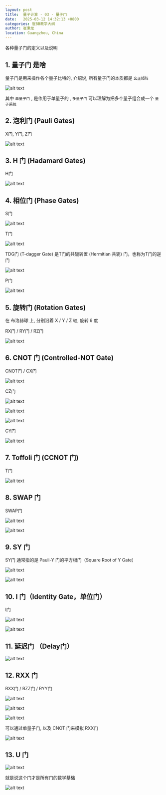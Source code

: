 ```yaml
---
layout: post
title:  量子计算 - 03 - 量子门
date:   2025-03-12 14:32:13 +0800
categories: 崔BB教学大纲
author: 崔秉龙
location: Guangzhou, China
---
```



各种量子门的定义以及说明

## 1. 量子门 是啥

量子门是用来操作各个量子比特的, 介绍说, 所有量子门的本质都是 `幺正矩阵`

![alt text](/photo/InPost/Learn/Quantum_computing/3/1.png)

其中 `单量子门` , 是作用于单量子的 , `多量子门` 可以理解为把多个量子组合成一个 `量子系统`

## 2. 泡利门 (Pauli Gates)

X门, Y门, Z门

![alt text](/photo/InPost/Learn/Quantum_computing/3/2.png)

## 3. H 门 (Hadamard Gates)

H门

![alt text](/photo/InPost/Learn/Quantum_computing/3/3.png)

## 4. 相位门 (Phase Gates)

S门

![alt text](/photo/InPost/Learn/Quantum_computing/3/4.png)

T门

![alt text](/photo/InPost/Learn/Quantum_computing/3/5.png)

TDG门 (T-dagger Gate) 是T门的共轭转置 (Hermitian 共轭) 门，也称为T门的逆门

![alt text](/photo/InPost/Learn/Quantum_computing/3/16.png)

P门

![alt text](/photo/InPost/Learn/Quantum_computing/3/11.png)

## 5. 旋转门 (Rotation Gates)

在 布洛赫球 上, 分别沿着 X / Y / Z 轴, 旋转 θ 度

RX门 / RY门 / RZ门

![alt text](/photo/InPost/Learn/Quantum_computing/3/6.png)

## 6. CNOT 门 (Controlled-NOT Gate)

CNOT门 / CX门

![alt text](/photo/InPost/Learn/Quantum_computing/3/7.png)

CZ门

![alt text](/photo/InPost/Learn/Quantum_computing/3/18.png)

![alt text](/photo/InPost/Learn/Quantum_computing/3/19.png)

![alt text](/photo/InPost/Learn/Quantum_computing/3/20.png)

CY门

![alt text](/photo/InPost/Learn/Quantum_computing/3/21.png)

## 7. Toffoli 门 (CCNOT 门)

T门

![alt text](/photo/InPost/Learn/Quantum_computing/3/8.png)

## 8. SWAP 门

SWAP门

![alt text](/photo/InPost/Learn/Quantum_computing/3/9.png)

![alt text](/photo/InPost/Learn/Quantum_computing/3/10.png)

## 9. SY 门

SY门 通常指的是 Pauli-Y 门的平方根门（Square Root of Y Gate）

![alt text](/photo/InPost/Learn/Quantum_computing/3/12.png)

![alt text](/photo/InPost/Learn/Quantum_computing/3/13.png)

## 10. I 门（Identity Gate，单位门）

I门

![alt text](/photo/InPost/Learn/Quantum_computing/3/14.png)

![alt text](/photo/InPost/Learn/Quantum_computing/3/15.png)

## 11. 延迟门 （Delay门）

![alt text](/photo/InPost/Learn/Quantum_computing/3/17.png)

## 12. RXX 门

RXX门 / RZZ门 / RYY门

![alt text](/photo/InPost/Learn/Quantum_computing/3/22.png)

![alt text](/photo/InPost/Learn/Quantum_computing/3/23.png)

![alt text](/photo/InPost/Learn/Quantum_computing/3/24.png)

可以通过单量子门, 以及 CNOT 门来模拟 RXX门

![alt text](/photo/InPost/Learn/Quantum_computing/3/25.png)

## 13. U 门

![alt text](/photo/InPost/Learn/Quantum_computing/3/26.png)

就是说这个门才是所有门的数学基础

![alt text](/photo/InPost/Learn/Quantum_computing/3/27.png)